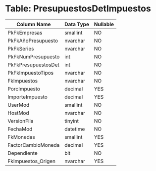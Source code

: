 # Table: PresupuestosDetImpuestos

| Column Name | Data Type | Nullable |
|-------------|-----------|----------|
| PkFkEmpresas | smallint | NO |
| PkFkAñoPresupuesto | nvarchar | NO |
| PkFkSeries | nvarchar | NO |
| PkFkNumPresupuesto | int | NO |
| PkFkPresupuestosDet | int | NO |
| PkFkImpuestoTipos | nvarchar | NO |
| FkImpuestos | nvarchar | NO |
| PorcImpuesto | decimal | YES |
| ImporteImpuesto | decimal | YES |
| UserMod | smallint | NO |
| HostMod | nvarchar | NO |
| VersionFila | tinyint | NO |
| FechaMod | datetime | NO |
| FkMonedas | smallint | YES |
| FactorCambioMoneda | decimal | YES |
| Dependiente | bit | NO |
| FkImpuestos_Origen | nvarchar | YES |
